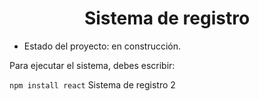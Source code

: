 <h1 align = "center">Sistema de registro</h1>

- Estado del proyecto: en construcción.

Para ejecutar el sistema, debes escribir:

```npm install react```
Sistema de registro 2
